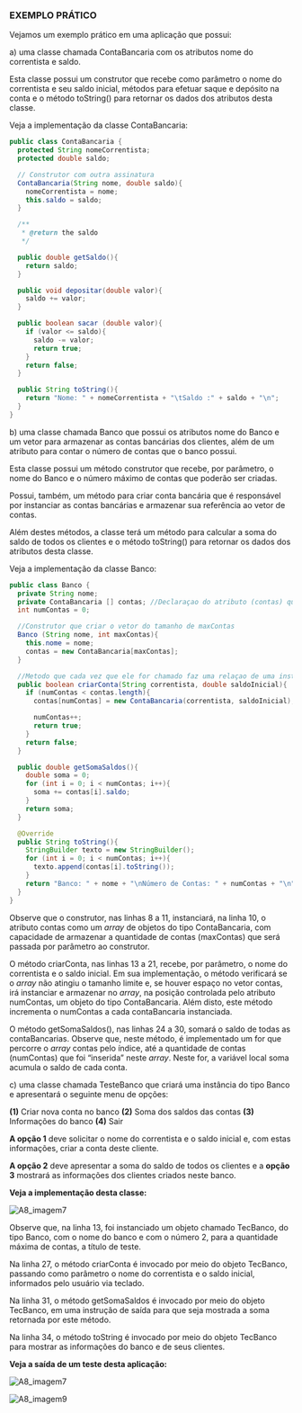 ### EXEMPLO PRÁTICO



Vejamos um exemplo prático em uma aplicação que possui:

a) uma classe chamada ContaBancaria com os atributos nome do correntista e saldo.

Esta classe possui um construtor que recebe como parâmetro o nome do correntista e seu saldo inicial, métodos para efetuar saque e depósito na conta e o método toString() para retornar os dados dos atributos desta classe.

Veja a implementação da classe ContaBancaria:

```java
public class ContaBancaria {
  protected String nomeCorrentista;
  protected double saldo;

  // Construtor com outra assinatura
  ContaBancaria(String nome, double saldo){
    nomeCorrentista = nome;
    this.saldo = saldo;
  }

  /**
   * @return the saldo
   */

  public double getSaldo(){
    return saldo;
  }

  public void depositar(double valor){
    saldo += valor;
  }

  public boolean sacar (double valor){
    if (valor <= saldo){
      saldo -= valor;
      return true;
    }
    return false;
  }

  public String toString(){
    return "Nome: " + nomeCorrentista + "\tSaldo :" + saldo + "\n";
  }
}
```

b) uma classe chamada Banco que possui os atributos nome do Banco e um vetor para armazenar as contas bancárias dos clientes, além de um atributo para contar o número de contas que o banco possui.

Esta classe possui um método construtor que recebe, por parâmetro, o nome do Banco e o número máximo de contas que poderão ser criadas.

Possui, também, um método para criar conta bancária que é responsável por instanciar as contas bancárias e armazenar sua referência ao vetor de contas.

Além destes métodos, a classe terá um método para calcular a soma do saldo de todos os clientes e o método toString() para retornar os dados dos atributos desta classe.

Veja a implementação da classe Banco:

```java
public class Banco {
  private String nome;
  private ContaBancaria [] contas; //Declaraçao do atributo (contas) que é um vetor do tipo ContaBancaria
  int numContas = 0;

  //Construtor que criar o vetor do tamanho de maxContas
  Banco (String nome, int maxContas){
    this.nome = nome;
    contas = new ContaBancaria[maxContas];
  }

  //Metodo que cada vez que ele for chamado faz uma relaçao de uma instancia a uma determinada posiçao desse vetor
  public boolean criarConta(String correntista, double saldoInicial){
    if (numContas < contas.length){
      contas[numContas] = new ContaBancaria(correntista, saldoInicial);

      numContas++;
      return true;
    }
    return false;
  }

  public double getSomaSaldos(){
    double soma = 0;
    for (int i = 0; i < numContas; i++){
      soma += contas[i].saldo;
    }
    return soma;
  }

  @Override
  public String toString(){
    StringBuilder texto = new StringBuilder();
    for (int i = 0; i < numContas; i++){
      texto.append(contas[i].toString());
    }
    return "Banco: " + nome + "\nNúmero de Contas: " + numContas + "\n" + texto;
  }
}
```

Observe que o construtor, nas linhas 8 a 11, instanciará, na linha 10, o atributo contas como um *array* de objetos do tipo ContaBancaria, com capacidade de armazenar a quantidade de contas (maxContas) que será passada por parâmetro ao construtor.

O método criarConta, nas linhas 13 a 21, recebe, por parâmetro, o nome do correntista e o saldo inicial. Em sua implementação, o método verificará se o *array* não atingiu o tamanho limite e, se houver espaço no vetor contas, irá instanciar e armazenar no *array*, na posição controlada pelo atributo numContas, um objeto do tipo ContaBancaria. Além disto, este método incrementa o numContas a cada contaBancaria instanciada.

O método getSomaSaldos(), nas linhas 24 a 30, somará o saldo de todas as contaBancarias. Observe que, neste método, é implementado um for que percorre o *array* contas pelo índice, até a quantidade de contas (numContas) que foi “inserida” neste *array*. Neste for, a variável local soma acumula o saldo de cada conta.

c) uma classe chamada TesteBanco que criará uma instância do tipo Banco e apresentará o seguinte menu de opções:

**(1)** Criar nova conta no banco
**(2)** Soma dos saldos das contas
**(3)** Informações do banco
**(4)** Sair

**A opção 1** deve solicitar o nome do correntista e o saldo inicial e, com estas informações, criar a conta deste cliente.

**A opção 2** deve apresentar a soma do saldo de todos os clientes e a **opção 3** mostrará as informações dos clientes criados neste banco.

**Veja a implementação desta classe:**

![A8_imagem7](C:\Users\Nicol\Downloads\A8_imagem7.jpg)

Observe que, na linha 13, foi instanciado um objeto chamado TecBanco, do tipo Banco, com o nome do banco e com o número 2, para a quantidade máxima de contas, a título de teste.

Na linha 27, o método criarConta é invocado por meio do objeto TecBanco, passando como parâmetro o nome do correntista e o saldo inicial, informados pelo usuário via teclado.

Na linha 31, o método getSomaSaldos é invocado por meio do objeto TecBanco, em uma instrução de saída para que seja mostrada a soma retornada por este método.

Na linha 34, o método toString é invocado por meio do objeto TecBanco para mostrar as informações do banco e de seus clientes.

**Veja a saída de um teste desta aplicação:**

![A8_imagem7](C:\Users\Nicol\Downloads\A8_imagem7.jpg)

![A8_imagem9](C:\Users\Nicol\Downloads\A8_imagem9.jpg)